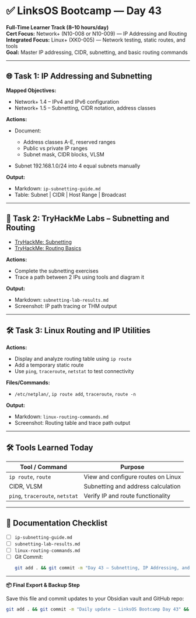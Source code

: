 # ✅ LinksOS Bootcamp — Day 43

**Full-Time Learner Track (8–10 hours/day)**  
**Cert Focus:** Network+ (N10-008 or N10-009) — IP Addressing and Routing  
**Integrated Focus:** Linux+ (XK0-005) — Network testing, static routes, and tools  
**Goal:** Master IP addressing, CIDR, subnetting, and basic routing commands

---

## 🌐 Task 1: IP Addressing and Subnetting

**Mapped Objectives:**  
- Network+ 1.4 – IPv4 and IPv6 configuration  
- Network+ 1.5 – Subnetting, CIDR notation, address classes

**Actions:**  
- Document:
  - Address classes A-E, reserved ranges  
  - Public vs private IP ranges  
  - Subnet mask, CIDR blocks, VLSM

- Subnet 192.168.1.0/24 into 4 equal subnets manually

**Output:**  
- Markdown: `ip-subnetting-guide.md`  
- Table: Subnet | CIDR | Host Range | Broadcast

---

## 🧪 Task 2: TryHackMe Labs – Subnetting and Routing

- [TryHackMe: Subnetting](https://tryhackme.com/room/subnetting)  
- [TryHackMe: Routing Basics](https://tryhackme.com/room/routing)

**Actions:**  
- Complete the subnetting exercises  
- Trace a path between 2 IPs using tools and diagram it

**Output:**  
- Markdown: `subnetting-lab-results.md`  
- Screenshot: IP path tracing or THM output

---

## 🛠️ Task 3: Linux Routing and IP Utilities

**Actions:**  
- Display and analyze routing table using `ip route`  
- Add a temporary static route  
- Use `ping`, `traceroute`, `netstat` to test connectivity

**Files/Commands:**  
- `/etc/netplan/`, `ip route add`, `traceroute`, `route -n`

**Output:**  
- Markdown: `linux-routing-commands.md`  
- Screenshot: Routing table and trace path output

---

## 🛠️ Tools Learned Today

| Tool / Command     | Purpose                                      |
|--------------------|----------------------------------------------|
| `ip route`, `route`| View and configure routes on Linux           |
| CIDR, VLSM         | Subnetting and address calculation           |
| `ping`, `traceroute`, `netstat` | Verify IP and route functionality  |

---

## 📁 Documentation Checklist

- [ ] `ip-subnetting-guide.md`  
- [ ] `subnetting-lab-results.md`  
- [ ] `linux-routing-commands.md`  
- [ ] Git Commit:
  ```bash
  git add . && git commit -m "Day 43 – Subnetting, IP Addressing, and Linux Routing" && git push origin main
  ```

---

**📦 Final Export & Backup Step**

Save this file and commit updates to your Obsidian vault and GitHub repo:

```bash
git add . && git commit -m "Daily update – LinksOS Bootcamp Day 43" && git push origin main
```
